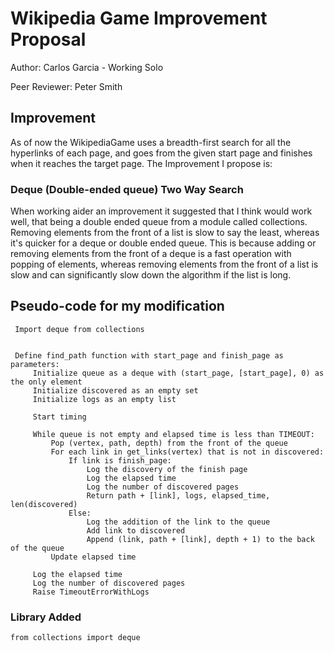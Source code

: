 # Wikipedia Game Improvement Proposal

Author: Carlos Garcia - Working Solo

Peer Reviewer: Peter Smith

## Improvement

As of now the WikipediaGame uses a breadth-first search for all the hyperlinks of each page, and goes from the given start page and finishes when it reaches the target page. The Improvement I propose is:


### Deque (Double-ended queue) Two Way Search
When working aider an improvement it suggested that I think would work well, that being a double ended queue from a module called collections. Removing elements from the front of a list is slow to say the least, whereas it's quicker for a deque or double ended queue. This is because adding or removing elements from the front of a deque is a fast operation with popping of elements, whereas removing elements from the front of a list is slow and can significantly slow down the algorithm if the list is long.



## Pseudo-code for my modification
```
 Import deque from collections


 Define find_path function with start_page and finish_page as parameters:
     Initialize queue as a deque with (start_page, [start_page], 0) as the only element
     Initialize discovered as an empty set
     Initialize logs as an empty list

     Start timing

     While queue is not empty and elapsed time is less than TIMEOUT:
         Pop (vertex, path, depth) from the front of the queue
         For each link in get_links(vertex) that is not in discovered:
             If link is finish_page:
                 Log the discovery of the finish page
                 Log the elapsed time
                 Log the number of discovered pages
                 Return path + [link], logs, elapsed_time, len(discovered)
             Else:
                 Log the addition of the link to the queue
                 Add link to discovered
                 Append (link, path + [link], depth + 1) to the back of the queue
         Update elapsed time

     Log the elapsed time
     Log the number of discovered pages
     Raise TimeoutErrorWithLogs

```

### Library Added 
```
from collections import deque
```
